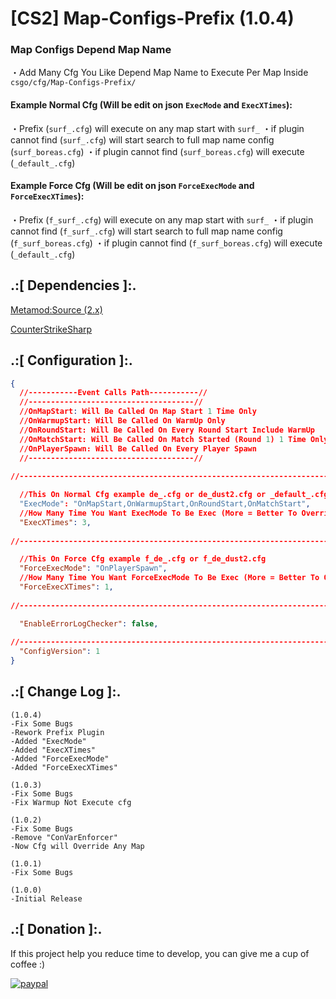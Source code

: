 # [CS2] Map-Configs-Prefix (1.0.4)

### Map Configs Depend Map Name

・Add Many Cfg You Like Depend Map Name to Execute Per Map Inside `csgo/cfg/Map-Configs-Prefix/`


#### Example Normal Cfg (Will be edit on json `ExecMode` and `ExecXTimes`):
 
 ・Prefix (`surf_.cfg`) will execute on any map start with `surf_`
 ・if plugin cannot find (`surf_.cfg`)  will start search to full map name config (`surf_boreas.cfg`)
 ・if plugin cannot find (`surf_boreas.cfg`)  will execute  (`_default_.cfg`)


#### Example Force Cfg (Will be edit on json `ForceExecMode` and `ForceExecXTimes`):

 ・Prefix (`f_surf_.cfg`) will execute on any map start with `surf_`
 ・if plugin cannot find (`f_surf_.cfg`) will start search to full map name config (`f_surf_boreas.cfg`)
 ・if plugin cannot find (`f_surf_boreas.cfg`)  will execute  (`_default_.cfg`)



## .:[ Dependencies ]:.
[Metamod:Source (2.x)](https://www.sourcemm.net/downloads.php/?branch=master)

[CounterStrikeSharp](https://github.com/roflmuffin/CounterStrikeSharp/releases)

## .:[ Configuration ]:.
```json
{
  //-----------Event Calls Path-----------//
  //-------------------------------------//
  //OnMapStart: Will Be Called On Map Start 1 Time Only
  //OnWarmupStart: Will Be Called On WarmUp Only
  //OnRoundStart: Will Be Called On Every Round Start Include WarmUp
  //OnMatchStart: Will Be Called On Match Started (Round 1) 1 Time Only
  //OnPlayerSpawn: Will Be Called On Every Player Spawn
  //-------------------------------------//
  
//-----------------------------------------------------------------------------------------

  //This On Normal Cfg example de_.cfg or de_dust2.cfg or _default_.cfg
  "ExecMode": "OnMapStart,OnWarmupStart,OnRoundStart,OnMatchStart",
  //How Many Time You Want ExecMode To Be Exec (More = Better To Override)
  "ExecXTimes": 3,
  
//-----------------------------------------------------------------------------------------

  //This On Force Cfg example f_de_.cfg or f_de_dust2.cfg
  "ForceExecMode": "OnPlayerSpawn",
  //How Many Time You Want ForceExecMode To Be Exec (More = Better To Override)
  "ForceExecXTimes": 1,
  
//-----------------------------------------------------------------------------------------

  "EnableErrorLogChecker": false,
  
//-----------------------------------------------------------------------------------------
  "ConfigVersion": 1
}
```


## .:[ Change Log ]:.
```
(1.0.4)
-Fix Some Bugs
-Rework Prefix Plugin
-Added "ExecMode"
-Added "ExecXTimes"
-Added "ForceExecMode"
-Added "ForceExecXTimes"

(1.0.3)
-Fix Some Bugs
-Fix Warmup Not Execute cfg

(1.0.2)
-Fix Some Bugs
-Remove "ConVarEnforcer"
-Now Cfg will Override Any Map

(1.0.1)
-Fix Some Bugs

(1.0.0)
-Initial Release
```

## .:[ Donation ]:.

If this project help you reduce time to develop, you can give me a cup of coffee :)

[![paypal](https://www.paypalobjects.com/en_US/i/btn/btn_donateCC_LG.gif)](https://paypal.me/oQYh)
